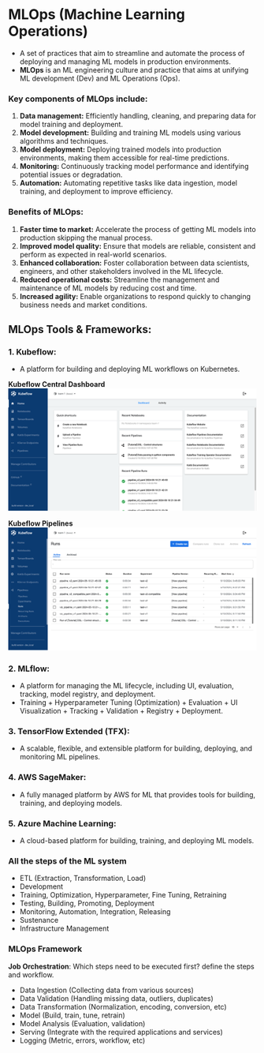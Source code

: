 # **MLOps (Machine Learning Operations)**

- A set of practices that aim to streamline and automate the process of deploying and managing ML models in production environments.
- **MLOps** is an ML engineering culture and practice that aims at unifying ML development (Dev) and ML Operations (Ops).

### **Key components of MLOps include:**

1. **Data management:** Efficiently handling, cleaning, and preparing data for model training and deployment.
2. **Model development:** Building and training ML models using various algorithms and techniques.
3. **Model deployment:** Deploying trained models into production environments, making them accessible for real-time predictions.
4. **Monitoring:** Continuously tracking model performance and identifying potential issues or degradation.
5. **Automation:** Automating repetitive tasks like data ingestion, model training, and deployment to improve efficiency.

### **Benefits of MLOps:**
1. **Faster time to market:** Accelerate the process of getting ML models into production skipping the manual process.
2. **Improved model quality:** Ensure that models are reliable, consistent and perform as expected in real-world scenarios.
3. **Enhanced collaboration:** Foster collaboration between data scientists, engineers, and other stakeholders involved in the ML lifecycle.
4. **Reduced operational costs:** Streamline the management and maintenance of ML models by reducing cost and time.
5. **Increased agility:** Enable organizations to respond quickly to changing business needs and market conditions.

## **MLOps Tools & Frameworks:**

### 1. **Kubeflow:** 
- A platform for building and deploying ML workflows on Kubernetes.

**Kubeflow Central Dashboard**
![Kubeflow Central Dashboard](https://github.com/iamkirankumaryadav/MLOps/blob/19b1fc0e35e6848bf1d946b1d9ccde289154da65/Image/Kubeflow%20Dashboard.png)

**Kubeflow Pipelines**
![Kubeflow Pipelines](https://github.com/iamkirankumaryadav/MLOps/blob/19b1fc0e35e6848bf1d946b1d9ccde289154da65/Image/Kubeflow%20Pipeline%20Runs.png)

### 2. **MLflow:** 
- A platform for managing the ML lifecycle, including UI, evaluation, tracking, model registry, and deployment.
- Training + Hyperparameter Tuning (Optimization) + Evaluation + UI Visualization + Tracking + Validation + Registry + Deployment.

### 3. **TensorFlow Extended (TFX):** 
- A scalable, flexible, and extensible platform for building, deploying, and monitoring ML pipelines.

### 4. **AWS SageMaker:** 
- A fully managed platform by AWS for ML that provides tools for building, training, and deploying models.

### 5. **Azure Machine Learning:** 
- A cloud-based platform for building, training, and deploying ML models.

### **All the steps of the ML system**
- ETL (Extraction, Transformation, Load)
- Development
- Training, Optimization, Hyperparameter, Fine Tuning, Retraining
- Testing, Building, Promoting, Deployment
- Monitoring, Automation, Integration, Releasing
- Sustenance
- Infrastructure Management

### **MLOps Framework**

**Job Orchestration**: Which steps need to be executed first? define the steps and workflow.

- Data Ingestion (Collecting data from various sources)
- Data Validation (Handling missing data, outliers, duplicates)
- Data Transformation (Normalization, encoding, conversion, etc)
- Model (Build, train, tune, retrain)
- Model Analysis (Evaluation, validation)
- Serving (Integrate with the required applications and services)
- Logging (Metric, errors, workflow, etc)
